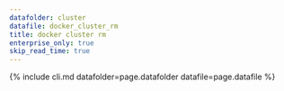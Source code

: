 ```yaml
---
datafolder: cluster
datafile: docker_cluster_rm
title: docker cluster rm
enterprise_only: true
skip_read_time: true
---
```

<!--
This page is automatically generated from Docker's source code. If you want to
suggest a change to the text that appears here, open a ticket in the documentation
repository:

https://github.com/docker/docker.github.io/issues/new
-->
{% include cli.md datafolder=page.datafolder datafile=page.datafile %}
